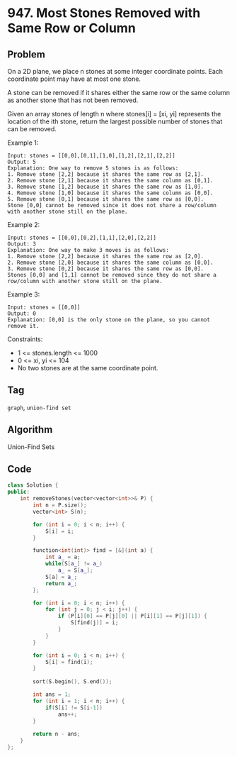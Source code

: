 # 947. Most Stones Removed with Same Row or Column

## Problem

On a 2D plane, we place n stones at some integer coordinate points. Each coordinate point may have at most one stone.

A stone can be removed if it shares either the same row or the same column as another stone that has not been removed.

Given an array stones of length n where stones[i] = [xi, yi] represents the location of the ith stone, return the largest possible number of stones that can be removed.

 

Example 1:
```
Input: stones = [[0,0],[0,1],[1,0],[1,2],[2,1],[2,2]]
Output: 5
Explanation: One way to remove 5 stones is as follows:
1. Remove stone [2,2] because it shares the same row as [2,1].
2. Remove stone [2,1] because it shares the same column as [0,1].
3. Remove stone [1,2] because it shares the same row as [1,0].
4. Remove stone [1,0] because it shares the same column as [0,0].
5. Remove stone [0,1] because it shares the same row as [0,0].
Stone [0,0] cannot be removed since it does not share a row/column with another stone still on the plane.
```

Example 2:
```
Input: stones = [[0,0],[0,2],[1,1],[2,0],[2,2]]
Output: 3
Explanation: One way to make 3 moves is as follows:
1. Remove stone [2,2] because it shares the same row as [2,0].
2. Remove stone [2,0] because it shares the same column as [0,0].
3. Remove stone [0,2] because it shares the same row as [0,0].
Stones [0,0] and [1,1] cannot be removed since they do not share a row/column with another stone still on the plane.
```

Example 3:
```
Input: stones = [[0,0]]
Output: 0
Explanation: [0,0] is the only stone on the plane, so you cannot remove it.
```

Constraints:

- 1 <= stones.length <= 1000
- 0 <= xi, yi <= 104
- No two stones are at the same coordinate point.

## Tag
```graph```, ```union-find set```

## Algorithm

Union-Find Sets

## Code
```cpp
class Solution {
public:
    int removeStones(vector<vector<int>>& P) {
        int n = P.size();
        vector<int> S(n);

        for (int i = 0; i < n; i++) {
            S[i] = i;
        }

        function<int(int)> find = [&](int a) {
            int a_ = a;
            while(S[a_] != a_)
                a_ = S[a_];
            S[a] = a_;
            return a_;
        };

        for (int i = 0; i < n; i++) {
            for (int j = 0; j < i; j++) {
                if (P[i][0] == P[j][0] || P[i][1] == P[j][1]) {
                    S[find(j)] = i;
                }
            }
        }

        for (int i = 0; i < n; i++) {
            S[i] = find(i);
        }
        
        sort(S.begin(), S.end());

        int ans = 1;
        for (int i = 1; i < n; i++) {
            if(S[i] != S[i-1])
                ans++;
        }
        
        return n - ans;
    }
};
```